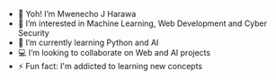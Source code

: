 - 👋 Yoh! I’m Mwenecho J Harawa
- 👀 I’m interested in Machine Learning, Web Development and Cyber Security
- 🌱 I’m currently learning Python and AI
- 💻 I’m looking to collaborate on Web and AI projects
- ⚡ Fun fact: I'm addicted to learning new concepts
